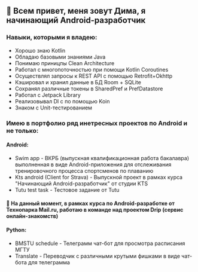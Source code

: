 ## 👋 Всем привет, меня зовут Дима, я начинающий Android-разработчик
### Навыки, которыми я владею:
+ Хорошо знаю Kotlin
+ Обладаю базовыми знаниями Java
+ Понимаю приницпы Clean Architecture
+ Работал с многопоточностью при помощи Kotlin Coroutines
+ Осуществлял запросы к REST API с помощью Retrofit+Okhttp
+ Кэшировал и хранил данные в БД Room + SQLite
+ Сохранял различные токены в SharedPref и PrefDatastore
+ Работал с Jetpack Library
+ Реализовывал DI с по помощью Koin
+ Знаком с Unit-тестированием

### Имею в портфолио ряд инетресных проектов по Android и не только:
#### Android:
+ Swim app - ВКРБ (выпускная квалификационная работа бакалавра) выполненная в виде Android-приложения для отслеживания тренировочного процесса спортсменов по плаванию
+ Kts android (Client for Strava) - Выпускной проект в рамках курса "Начинающий Android-разработчик" от студии KTS
+ Tutu test task - Тестовое задание от Tutu

#### 🔭 На данный момент, в рамках курса по Android-разработке от Технопарка Mail.ru, работаю в команде над проектом Drip (сервис онлайн-знакомств)

#### Python:
+ BMSTU schedule - Телеграмм чат-бот для просмотра расписания МГТУ
+ Translate - Переводчик с различными крутыми фишками в виде чат-бота для телеграмма

<!--
**bogdanov2812/bogdanov2812** is a ✨ _special_ ✨ repository because its `README.md` (this file) appears on your GitHub profile.

Here are some ideas to get you started:

- 🔭 I’m currently working on ...
- 🌱 I’m currently learning ...
- 👯 I’m looking to collaborate on ...
- 🤔 I’m looking for help with ...
- 💬 Ask me about ...
- 📫 How to reach me: ...
- 😄 Pronouns: ...
- ⚡ Fun fact: ...
-->
